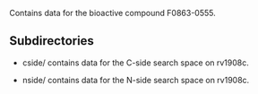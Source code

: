 Contains data for the bioactive compound F0863-0555.

## Subdirectories

- cside/ contains data for the C-side search space on rv1908c.

- nside/ contains data for the N-side search space on rv1908c.

